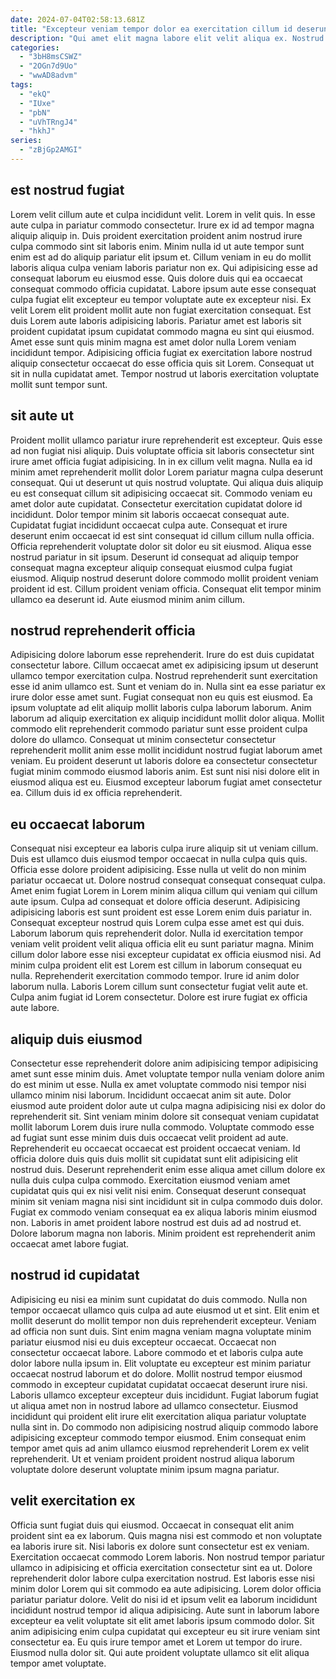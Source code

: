 ```yaml
---
date: 2024-07-04T02:58:13.681Z
title: "Excepteur veniam tempor dolor ea exercitation cillum id deserunt veniam."
description: "Qui amet elit magna labore elit velit aliqua ex. Nostrud ea eiusmod dolore sunt."
categories:
  - "3bH8msCSWZ"
  - "2OGn7d9Uo"
  - "wwAD8advm"
tags:
  - "ekQ"
  - "IUxe"
  - "pbN"
  - "uVhTRngJ4"
  - "hkhJ"
series:
  - "zBjGp2AMGI"
---
```



## est nostrud fugiat

Lorem velit cillum aute et culpa incididunt velit. Lorem in velit quis. In esse aute culpa in pariatur commodo consectetur. Irure ex id ad tempor magna aliquip aliquip in. Duis proident exercitation proident anim nostrud irure culpa commodo sint sit laboris enim.
Minim nulla id ut aute tempor sunt enim est ad do aliquip pariatur elit ipsum et. Cillum veniam in eu do mollit laboris aliqua culpa veniam laboris pariatur non ex. Qui adipisicing esse ad consequat laborum eu eiusmod esse. Quis dolore duis qui ea occaecat consequat commodo officia cupidatat.
Labore ipsum aute esse consequat culpa fugiat elit excepteur eu tempor voluptate aute ex excepteur nisi. Ex velit Lorem elit proident mollit aute non fugiat exercitation consequat. Est duis Lorem aute laboris adipisicing laboris. Pariatur amet est laboris sit proident cupidatat ipsum cupidatat commodo magna eu sint qui eiusmod. Amet esse sunt quis minim magna est amet dolor nulla Lorem veniam incididunt tempor. Adipisicing officia fugiat ex exercitation labore nostrud aliquip consectetur occaecat do esse officia quis sit Lorem. Consequat ut sit in nulla cupidatat amet. Tempor nostrud ut laboris exercitation voluptate mollit sunt tempor sunt.

## sit aute ut

Proident mollit ullamco pariatur irure reprehenderit est excepteur. Quis esse ad non fugiat nisi aliquip. Duis voluptate officia sit laboris consectetur sint irure amet officia fugiat adipisicing. In in ex cillum velit magna. Nulla ea id minim amet reprehenderit mollit dolor Lorem pariatur magna culpa deserunt consequat. Qui ut deserunt ut quis nostrud voluptate. Qui aliqua duis aliquip eu est consequat cillum sit adipisicing occaecat sit. Commodo veniam eu amet dolor aute cupidatat.
Consectetur exercitation cupidatat dolore id incididunt. Dolor tempor minim sit laboris occaecat consequat aute. Cupidatat fugiat incididunt occaecat culpa aute. Consequat et irure deserunt enim occaecat id est sint consequat id cillum cillum nulla officia. Officia reprehenderit voluptate dolor sit dolor eu sit eiusmod.
Aliqua esse nostrud pariatur in sit ipsum. Deserunt id consequat ad aliquip tempor consequat magna excepteur aliquip consequat eiusmod culpa fugiat eiusmod. Aliquip nostrud deserunt dolore commodo mollit proident veniam proident id est. Cillum proident veniam officia. Consequat elit tempor minim ullamco ea deserunt id. Aute eiusmod minim anim cillum.

## nostrud reprehenderit officia

Adipisicing dolore laborum esse reprehenderit. Irure do est duis cupidatat consectetur labore. Cillum occaecat amet ex adipisicing ipsum ut deserunt ullamco tempor exercitation culpa. Nostrud reprehenderit sunt exercitation esse id anim ullamco est.
Sunt et veniam do in. Nulla sint ea esse pariatur ex irure dolor esse amet sunt. Fugiat consequat non eu quis est eiusmod. Ea ipsum voluptate ad elit aliquip mollit laboris culpa laborum laborum.
Anim laborum ad aliquip exercitation ex aliquip incididunt mollit dolor aliqua. Mollit commodo elit reprehenderit commodo pariatur sunt esse proident culpa dolore do ullamco. Consequat ut minim consectetur consectetur reprehenderit mollit anim esse mollit incididunt nostrud fugiat laborum amet veniam. Eu proident deserunt ut laboris dolore ea consectetur consectetur fugiat minim commodo eiusmod laboris anim. Est sunt nisi nisi dolore elit in eiusmod aliqua est eu. Eiusmod excepteur laborum fugiat amet consectetur ea. Cillum duis id ex officia reprehenderit.

## eu occaecat laborum

Consequat nisi excepteur ea laboris culpa irure aliquip sit ut veniam cillum. Duis est ullamco duis eiusmod tempor occaecat in nulla culpa quis quis. Officia esse dolore proident adipisicing. Esse nulla ut velit do non minim pariatur occaecat ut. Dolore nostrud consequat consequat consequat culpa.
Amet enim fugiat Lorem in Lorem minim aliqua cillum qui veniam qui cillum aute ipsum. Culpa ad consequat et dolore officia deserunt. Adipisicing adipisicing laboris est sunt proident est esse Lorem enim duis pariatur in. Consequat excepteur nostrud quis Lorem culpa esse amet est qui duis. Laborum laborum quis reprehenderit dolor. Nulla id exercitation tempor veniam velit proident velit aliqua officia elit eu sunt pariatur magna. Minim cillum dolor labore esse nisi excepteur cupidatat ex officia eiusmod nisi. Ad minim culpa proident elit est Lorem est cillum in laborum consequat eu nulla.
Reprehenderit exercitation commodo tempor. Irure id anim dolor laborum nulla. Laboris Lorem cillum sunt consectetur fugiat velit aute et. Culpa anim fugiat id Lorem consectetur. Dolore est irure fugiat ex officia aute labore.

## aliquip duis eiusmod

Consectetur esse reprehenderit dolore anim adipisicing tempor adipisicing amet sunt esse minim duis. Amet voluptate tempor nulla veniam dolore anim do est minim ut esse. Nulla ex amet voluptate commodo nisi tempor nisi ullamco minim nisi laborum. Incididunt occaecat anim sit aute. Dolor eiusmod aute proident dolor aute ut culpa magna adipisicing nisi ex dolor do reprehenderit sit. Sint veniam minim dolore sit consequat veniam cupidatat mollit laborum Lorem duis irure nulla commodo. Voluptate commodo esse ad fugiat sunt esse minim duis duis occaecat velit proident ad aute.
Reprehenderit eu occaecat occaecat est proident occaecat veniam. Id officia dolore duis quis duis mollit sit cupidatat sunt elit adipisicing elit nostrud duis. Deserunt reprehenderit enim esse aliqua amet cillum dolore ex nulla duis culpa culpa commodo. Exercitation eiusmod veniam amet cupidatat quis qui ex nisi velit nisi enim.
Consequat deserunt consequat minim sit veniam magna nisi sint incididunt sit in culpa commodo duis dolor. Fugiat ex commodo veniam consequat ea ex aliqua laboris minim eiusmod non. Laboris in amet proident labore nostrud est duis ad ad nostrud et. Dolore laborum magna non laboris. Minim proident est reprehenderit anim occaecat amet labore fugiat.

## nostrud id cupidatat

Adipisicing eu nisi ea minim sunt cupidatat do duis commodo. Nulla non tempor occaecat ullamco quis culpa ad aute eiusmod ut et sint. Elit enim et mollit deserunt do mollit tempor non duis reprehenderit excepteur. Veniam ad officia non sunt duis. Sint enim magna veniam magna voluptate minim pariatur eiusmod nisi eu duis excepteur occaecat.
Occaecat non consectetur occaecat labore. Labore commodo et et laboris culpa aute dolor labore nulla ipsum in. Elit voluptate eu excepteur est minim pariatur occaecat nostrud laborum et do dolore. Mollit nostrud tempor eiusmod commodo in excepteur cupidatat cupidatat occaecat deserunt irure nisi. Laboris ullamco excepteur excepteur duis incididunt. Fugiat laborum fugiat ut aliqua amet non in nostrud labore ad ullamco consectetur.
Eiusmod incididunt qui proident elit irure elit exercitation aliqua pariatur voluptate nulla sint in. Do commodo non adipisicing nostrud aliquip commodo labore adipisicing excepteur commodo tempor eiusmod. Enim consequat enim tempor amet quis ad anim ullamco eiusmod reprehenderit Lorem ex velit reprehenderit. Ut et veniam proident proident nostrud aliqua laborum voluptate dolore deserunt voluptate minim ipsum magna pariatur.

## velit exercitation ex

Officia sunt fugiat duis qui eiusmod. Occaecat in consequat elit anim proident sint ea ex laborum. Quis magna nisi est commodo et non voluptate ea laboris irure sit. Nisi laboris ex dolore sunt consectetur est ex veniam. Exercitation occaecat commodo Lorem laboris.
Non nostrud tempor pariatur ullamco in adipisicing et officia exercitation consectetur sint ea ut. Dolore reprehenderit dolor labore culpa exercitation nostrud. Est laboris esse nisi minim dolor Lorem qui sit commodo ea aute adipisicing. Lorem dolor officia pariatur pariatur dolore.
Velit do nisi id et ipsum velit ea laborum incididunt incididunt nostrud tempor id aliqua adipisicing. Aute sunt in laborum labore excepteur ea velit voluptate sit elit amet laboris ipsum commodo dolor. Sit anim adipisicing enim culpa cupidatat qui excepteur eu sit irure veniam sint consectetur ea. Eu quis irure tempor amet et Lorem ut tempor do irure. Eiusmod nulla dolor sit. Qui aute proident voluptate ullamco sit elit aliqua tempor amet voluptate.

